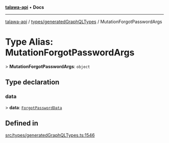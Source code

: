 [**talawa-api**](../../../README.md) • **Docs**

***

[talawa-api](../../../modules.md) / [types/generatedGraphQLTypes](../README.md) / MutationForgotPasswordArgs

# Type Alias: MutationForgotPasswordArgs

\> **MutationForgotPasswordArgs**: `object`

## Type declaration

### data

\> **data**: [`ForgotPasswordData`](ForgotPasswordData.md)

## Defined in

[src/types/generatedGraphQLTypes.ts:1546](https://github.com/PalisadoesFoundation/talawa-api/blob/1f38da5423898626c6ebfa24896a9c3d008195c6/src/types/generatedGraphQLTypes.ts#L1546)
